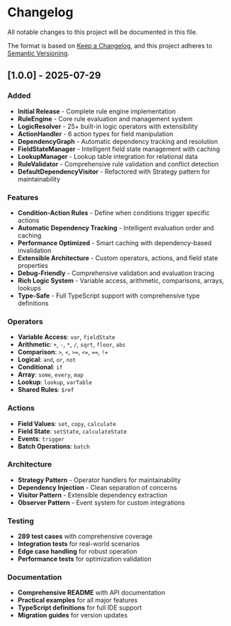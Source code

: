 # Changelog

All notable changes to this project will be documented in this file.

The format is based on [Keep a Changelog](https://keepachangelog.com/en/1.0.0/),
and this project adheres to [Semantic Versioning](https://semver.org/spec/v2.0.0.html).

## [1.0.0] - 2025-07-29

### Added
- **Initial Release** - Complete rule engine implementation
- **RuleEngine** - Core rule evaluation and management system
- **LogicResolver** - 25+ built-in logic operators with extensibility
- **ActionHandler** - 6 action types for field manipulation
- **DependencyGraph** - Automatic dependency tracking and resolution
- **FieldStateManager** - Intelligent field state management with caching
- **LookupManager** - Lookup table integration for relational data
- **RuleValidator** - Comprehensive rule validation and conflict detection
- **DefaultDependencyVisitor** - Refactored with Strategy pattern for maintainability

### Features
- **Condition-Action Rules** - Define when conditions trigger specific actions
- **Automatic Dependency Tracking** - Intelligent evaluation order and caching
- **Performance Optimized** - Smart caching with dependency-based invalidation
- **Extensible Architecture** - Custom operators, actions, and field state properties
- **Debug-Friendly** - Comprehensive validation and evaluation tracing
- **Rich Logic System** - Variable access, arithmetic, comparisons, arrays, lookups
- **Type-Safe** - Full TypeScript support with comprehensive type definitions

### Operators
- **Variable Access**: `var`, `fieldState`
- **Arithmetic**: `+`, `-`, `*`, `/`, `sqrt`, `floor`, `abs`
- **Comparison**: `>`, `<`, `>=`, `<=`, `==`, `!=`
- **Logical**: `and`, `or`, `not`
- **Conditional**: `if`
- **Array**: `some`, `every`, `map`
- **Lookup**: `lookup`, `varTable`
- **Shared Rules**: `$ref`

### Actions
- **Field Values**: `set`, `copy`, `calculate`
- **Field State**: `setState`, `calculateState`
- **Events**: `trigger`
- **Batch Operations**: `batch`

### Architecture
- **Strategy Pattern** - Operator handlers for maintainability
- **Dependency Injection** - Clean separation of concerns
- **Visitor Pattern** - Extensible dependency extraction
- **Observer Pattern** - Event system for custom integrations

### Testing
- **289 test cases** with comprehensive coverage
- **Integration tests** for real-world scenarios
- **Edge case handling** for robust operation
- **Performance tests** for optimization validation

### Documentation
- **Comprehensive README** with API documentation
- **Practical examples** for all major features
- **TypeScript definitions** for full IDE support
- **Migration guides** for version updates